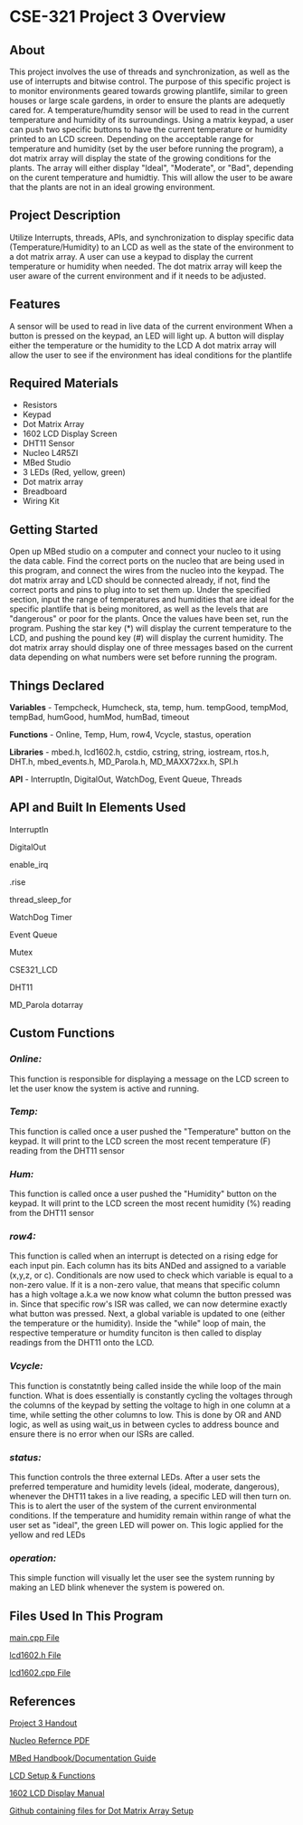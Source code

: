 # CSE-321 Project 3 Overview

## About

This project involves the use of threads and synchronization, as well as the use of interrupts and bitwise control. The purpose of this specific project is to monitor environments geared towards growing 
plantlife, similar to green houses or large scale gardens, in order to ensure the plants are adequetly cared for. A temperature/humdity sensor will be used to read in the current temperature and humidity of its surroundings.
Using a matrix keypad, a user can push two specific buttons to have the current temperature or humidity printed to an LCD screen. Depending on the acceptable range for temperature and humidity (set by the user before running the program),
a dot matrix array will display the state of the growing conditions for the plants. The array will either display "Ideal", "Moderate", or "Bad", depending on the curent temperature and humidtiy. This will allow the user to be 
aware that the plants are not in an ideal growing environment.
## Project Description

Utilize Interrupts, threads, APIs, and synchronization to display specific data (Temperature/Humidity) to an LCD as well as the state of the environment to a dot matrix array.
A user can use a keypad to display the current temperature or humidity when needed. The dot matrix array will keep the user aware of the current environment and if it needs to be adjusted.
## Features

A sensor will be used to read in live data of the current environment
When a button is pressed on the keypad, an LED will light up.
A button will display either the temperature or the humidity to the LCD
A dot matrix array will allow the user to see if the environment has ideal conditions for the plantlife
## Required Materials

- Resistors
- Keypad
- Dot Matrix Array
- 1602 LCD Display Screen
- DHT11 Sensor
- Nucleo L4R5ZI
- MBed Studio
- 3 LEDs (Red, yellow, green)
- Dot matrix array
- Breadboard
- Wiring Kit
## Getting Started

Open up MBed studio on a computer and connect your nucleo to it using the data cable. Find the correct ports on the nucleo that are being used in this program, and connect the wires from the nucleo into the keypad.
The dot matrix array and LCD should be connected already, if not, find the correct ports and pins to plug into to set them up. Under the specified section, input the range of temperatures and humidities that are ideal for
the specific plantlife that is being monitored, as well as the levels that are "dangerous" or poor for the plants. Once the values have been set, run the program. Pushing the star key (*) will display the current temperature
to the LCD, and pushing the pound key (#) will display the current humidity. The dot matrix array should display one of three messages based on the current data depending on what numbers were set before running the program.
## Things Declared

**Variables** - Tempcheck, Humcheck, sta, temp, hum. tempGood, tempMod, tempBad, humGood, humMod, humBad, timeout

**Functions** - Online, Temp, Hum, row4, Vcycle, stastus, operation

**Libraries** - mbed.h, lcd1602.h, cstdio, cstring, string, iostream, rtos.h, DHT.h, mbed_events.h, MD_Parola.h, MD_MAXX72xx.h, SPI.h

**API** - InterruptIn, DigitalOut, WatchDog, Event Queue, Threads

## API and Built In Elements Used

InterruptIn

DigitalOut

enable_irq

.rise

thread_sleep_for

WatchDog Timer

Event Queue

Mutex

CSE321_LCD

DHT11

MD_Parola dotarray

## Custom Functions

### ***Online:***
This function is responsible for displaying a message on the LCD screen to let the user know the system is active and running.

### ***Temp:***
This function is called once a user pushed the "Temperature" button on the keypad. It will print to the LCD screen the most recent temperature (F) reading from the DHT11 sensor

### ***Hum:***
This function is called once a user pushed the "Humidity" button on the keypad. It will print to the LCD screen the most recent humidity (%) reading from the DHT11 sensor

### ***row4:***
This function is called when an interrupt is detected on a rising edge for each input pin. Each column has its bits ANDed and assigned to a variable (x,y,z, or c). Conditionals are now used to check which variable is equal to a non-zero
value. If it is a non-zero value, that means that specific column has a high voltage a.k.a we now know what column the button pressed was in. Since that specific row's ISR was called, we can now determine exactly what button was pressed.
Next, a global variable is updated to one (either the temperature or the humidity). Inside the "while" loop of main, the respective temperature or humdity funciton is then called to display readings from the DHT11 onto the LCD.

### ***Vcycle:***
This function is constatntly being called inside the while loop of the main function. What is does essentially is constantly cycling the voltages through the columns of the keypad by setting the voltage to high in one column at a time,
while setting the other columns to low. This is done by OR and AND logic, as well as using wait_us in between cycles to address bounce and ensure there is no error when our ISRs are called.

### ***status:***
This function controls the three external LEDs. After a user sets the preferred temperature and humidity levels (ideal, moderate, dangerous), whenever the DHT11 takes in a live reading, a specific LED will then turn on. This is to 
alert the user of the system of the current environmental conditions. If the temperature and humidity remain within range of what the user set as "ideal", the green LED will power on. This logic applied for the yellow and red LEDs

### ***operation:***
This simple function will visually let the user see the system running by making an LED blink whenever the system is powered on.


## Files Used In This Program

[main.cpp File](https://github.com/Brian-Leavell/CSE321-Course-Progress/blob/main/Project3/main.cpp)

[lcd1602.h File](https://github.com/Brian-Leavell/CSE321-Course-Progress/blob/main/Project3/lcd1602.h)

[lcd1602.cpp File](https://github.com/Brian-Leavell/CSE321-Course-Progress/blob/main/Project3/lcd1602.cpp)


## References
[Project 3 Handout](https://github.com/Brian-Leavell/CSE321-Course-Progress/blob/main/Project3/CSE321%20Project%203%20Fall%202022.pdf)

[Nucleo Refernce PDF](https://www.st.com/resource/en/user_manual/dm00368330-stm32-nucleo-144-boards-mb1312-stmicroelectronics.pdf)

[MBed Handbook/Documentation Guide](https://os.mbed.com/handbook)

[LCD Setup & Functions](https://github.com/Brian-Leavell/CSE321-Course-Progress/blob/main/Project2/LCD%20API%20Instructions.pdf)

[1602 LCD Display Manual](https://github.com/Brian-Leavell/CSE321-Course-Progress/blob/main/Project2/1602%20LCD%20Datasheet.pdf)

[Github containing files for Dot Matrix Array Setup](https://www.makerguides.com/max7219-led-dot-matrix-display-arduino-tutorial/)
